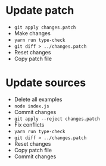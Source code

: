 # Update patch

- `git apply changes.patch`
- Make changes
- `yarn run type-check`
- `git diff > ../changes.patch`
- Reset changes
- Copy patch file

# Update sources

- Delete all examples
- `node index.js`
- Commit changes
- `git apply --reject changes.patch`
- Fix conflicts
- `yarn run type-check`
- `git diff > ../changes.patch`
- Reset changes
- Copy patch file
- Commit changes
